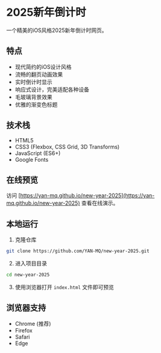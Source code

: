 # 2025新年倒计时

一个精美的iOS风格2025新年倒计时网页。

## 特点

- 现代简约的iOS设计风格
- 流畅的翻页动画效果
- 实时倒计时显示
- 响应式设计，完美适配各种设备
- 毛玻璃背景效果
- 优雅的渐变色标题

## 技术栈

- HTML5
- CSS3 (Flexbox, CSS Grid, 3D Transforms)
- JavaScript (ES6+)
- Google Fonts

## 在线预览

访问 [https://yan-mq.github.io/new-year-2025](https://yan-mq.github.io/new-year-2025) 查看在线演示。

## 本地运行

1. 克隆仓库
```bash
git clone https://github.com/YAN-MQ/new-year-2025.git
```

2. 进入项目目录
```bash
cd new-year-2025
```

3. 使用浏览器打开 `index.html` 文件即可预览

## 浏览器支持

- Chrome (推荐)
- Firefox
- Safari
- Edge 